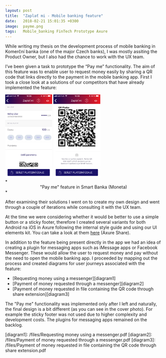 ```yaml
---
layout: post
title:  "Zaplať mi - Mobile banking feature"
date:   2018-02-21 15:01:35 +0300
image:  payme.png
tags:   Mobile_banking FinTech Prototype Axure
---
```

While writing my thesis on the development process of mobile banking in Komerční banka (one of the major Czech banks), I was mostly assiting the Product Owner, but I also had the chance to work with the UX team.

I’ve been given a task to prototype the “Pay me” functionality. The aim of this feature was to enable user to request money easily by sharing a QR code that links directly to the payment in the mobile banking app. First I took a close look at a solutions of our competitors that have already implemented the feature:

<div class="wrapper">
<img src="/images/moneta1.png" class="align-center" width="30%"> <img src="/images/moneta2.png" class="align-center" width="30%">
</div>
*<center>"Pay me" feature in Smart Banka (Moneta)</center>*

After examining their solutions I went on to create my own design and went through a couple of iterations while consulting it with the UX team.

At the time we were considering whether it would be better to use a simple button or a sticky footer, therefore I created several variants for both Android na iOS in Axure following the internal style guide and using our UI elements kit. You can take a look at them [here][prototype] (Axure Share). 

In addition to the feature being present directly in the app we had an idea of creating a plugin for messaging apps such as iMessage apps or Facebook Messenger. These would allow the user to request money and pay without the need to open the mobile banking app. I proceeded by mapping out the process and created diagrams for user journeys associated with the feature:

* [Requesting money using a messenger][diagram1]
* [Payment of money requested through a messenger][diagram2]
* [Payment of money requested in file containing the QR code through share extension][diagram3]

The "Pay me" functionality was implemented only after I left and naturally, the final design is a bit different (as you can see in the cover photo). For example the sticky footer was not used due to higher complexity and development costs. The plugins for messaging apps remained on the backlog.

[prototype]: https://zld26q.axshare.com/
[diagram1]: /files/Requesting money using a messenger.pdf
[diagram2]: /files/Payment of money requested through a messenger.pdf
[diagram3]: /files/Payment of money requested in file containing the QR code through share extension.pdf